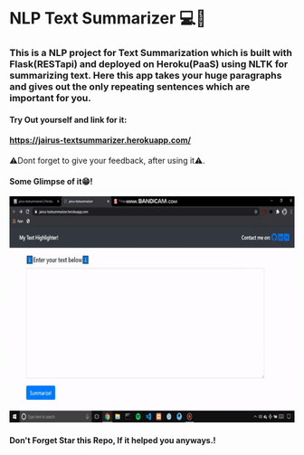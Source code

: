 # NLP Text Summarizer 💻📝


### This is a NLP project for Text Summarization which is built with Flask(RESTapi) and deployed on Heroku(PaaS) using NLTK for summarizing text. Here this app takes your huge paragraphs and gives out the only repeating sentences which are important for you.





#### Try Out yourself and link for it: 
#### https://jairus-textsummarizer.herokuapp.com/


⚠Dont forget to give your feedback, after using it⚠.


#### Some Glimpse of it😁!

<img src="text_summarization.gif" height="400" widht="600">


#### Don't Forget Star this Repo, If it helped you anyways.!

